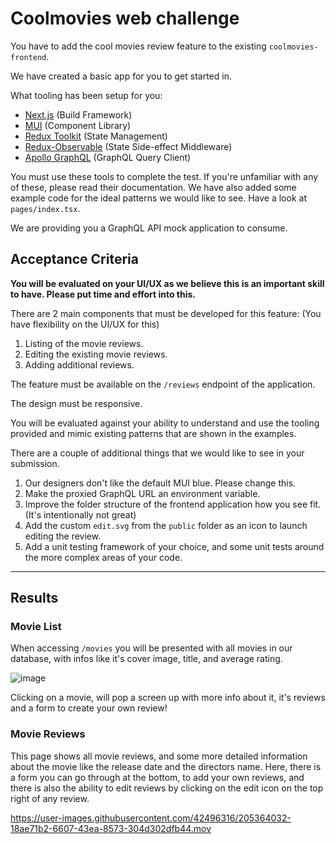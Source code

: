 # Coolmovies web challenge

You have to add the cool movies review feature to the existing `coolmovies-frontend`.

We have created a basic app for you to get started in.

What tooling has been setup for you:

- [Next.js](https://nextjs.org/) (Build Framework)
- [MUI](https://mui.com/) (Component Library)
- [Redux Toolkit](https://redux-toolkit.js.org/) (State Management)
- [Redux-Observable](https://redux-observable.js.org/) (State Side-effect Middleware)
- [Apollo GraphQL](https://www.apollographql.com/) (GraphQL Query Client)

You must use these tools to complete the test. If you're unfamiliar with any of these, please read their documentation. We have also added some example code for the ideal patterns we would like to see. Have a look at `pages/index.tsx`.

We are providing you a GraphQL API mock application to consume.

## Acceptance Criteria

**You will be evaluated on your UI/UX as we believe this is an important skill to have. Please put time and effort into this.**

There are 2 main components that must be developed for this feature: (You have flexibility on the UI/UX for this)

1. Listing of the movie reviews.
2. Editing the existing movie reviews.
3. Adding additional reviews.

The feature must be available on the `/reviews` endpoint of the application.

The design must be responsive.

You will be evaluated against your ability to understand and use the tooling provided and mimic existing patterns that are shown in the examples.

There are a couple of additional things that we would like to see in your submission.

1. Our designers don't like the default MUI blue. Please change this.
2. Make the proxied GraphQL URL an environment variable.
3. Improve the folder structure of the frontend application how you see fit. (It's intentionally not great)
4. Add the custom `edit.svg` from the `public` folder as an icon to launch editing the review.
5. Add a unit testing framework of your choice, and some unit tests around the more complex areas of your code.

---

## Results

### Movie List

When accessing `/movies` you will be presented with all movies in our database, with infos like it's cover image, title, and average rating.

![image](https://user-images.githubusercontent.com/42496316/205362919-fcbbd1d8-4561-4352-ae62-6a370862c497.png)

Clicking on a movie, will pop a screen up with more info about it, it's reviews and a form to create your own review!

### Movie Reviews

This page shows all movie reviews, and some more detailed information about the movie like the release date and the directors name.
Here, there is a form you can go through at the bottom, to add your own reviews, and there is also the ability to edit reviews by clicking on the edit icon on the top right of any review.

https://user-images.githubusercontent.com/42496316/205364032-18ae71b2-6607-43ea-8573-304d302dfb44.mov




